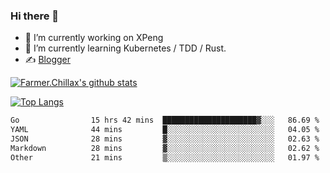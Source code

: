### Hi there 👋

- 🔭 I’m currently working on XPeng
- 🌱 I’m currently learning Kubernetes / TDD / Rust.
- ✍️ [Blogger](https://blog.farmer233.top)
<!-- - 🤔 [My Gitee](https://gitee.com/Farmer-chong) -->


[![Farmer.Chillax's github stats](https://github-readme-stats.vercel.app/api?username=FarmerChillax)](https://github.com/anuraghazra/github-readme-stats)

[![Top Langs](https://github-readme-stats.vercel.app/api/top-langs/?username=FarmerChillax&layout=compact&hide=html,css,javascript)](https://github.com/anuraghazra/github-readme-stats)


<a href="https://wakatime.com/@Farmer"> </a>
          <!--START_SECTION:waka-->

```txt
Go                15 hrs 42 mins  █████████████████████▓░░░   86.69 %
YAML              44 mins         █░░░░░░░░░░░░░░░░░░░░░░░░   04.05 %
JSON              28 mins         ▓░░░░░░░░░░░░░░░░░░░░░░░░   02.63 %
Markdown          28 mins         ▓░░░░░░░░░░░░░░░░░░░░░░░░   02.62 %
Other             21 mins         ▒░░░░░░░░░░░░░░░░░░░░░░░░   01.97 %
```

<!--END_SECTION:waka-->



<!--
**Farmer-chong/Farmer-chong** is a ✨ _special_ ✨ repository because its `README.md` (this file) appears on your GitHub profile.

Here are some ideas to get you started:

- 🔭 I’m currently working on ...
- 🌱 I’m currently learning ...
- 👯 I’m looking to collaborate on ...
- 🤔 I’m looking for help with ...
- 💬 Ask me about ...
- 📫 How to reach me: ...
- 😄 Pronouns: ...
- ⚡ Fun fact: ...
-->
